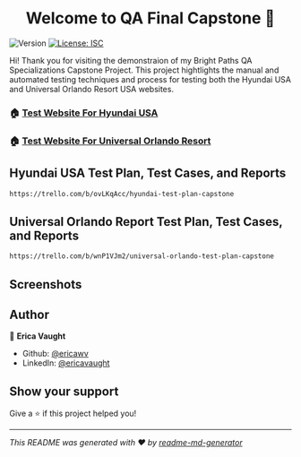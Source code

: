 <h1 align="center">Welcome to QA Final Capstone 👋</h1>
<p>
  <img alt="Version" src="https://img.shields.io/badge/version-1.0.0-blue.svg?cacheSeconds=2592000" />
  <a href="#" target="_blank">
    <img alt="License: ISC" src="https://img.shields.io/badge/License-ISC-yellow.svg" />
  </a>
</p>


Hi! Thank you for visiting the demonstraion of my Bright Paths QA Specializations Capstone Project. This project hightlights the manual and automated testing techniques and process for testing both the Hyundai USA and Universal Orlando Resort USA websites. 
> 

### 🏠 [Test Website For Hyundai USA](https://www.hyundaiusa.com/us/en)
### 🏠 [Test Website For Universal Orlando Resort](https://www.universalorlando.com/web/en/us)


## Hyundai USA Test Plan, Test Cases, and Reports

```sh
https://trello.com/b/ovLKqAcc/hyundai-test-plan-capstone
```

## Universal Orlando Report Test Plan, Test Cases, and Reports

```sh
https://trello.com/b/wnP1VJm2/universal-orlando-test-plan-capstone
```

## Screenshots

## Author

👤 **Erica Vaught**

* Github: [@ericawv](https://github.com/ericawv)
* LinkedIn: [@ericavaught](https:/www.linkedin.com/in/ericavaught/)

## Show your support

Give a ⭐️ if this project helped you!

***
_This README was generated with ❤️ by [readme-md-generator](https://github.com/kefranabg/readme-md-generator)_
